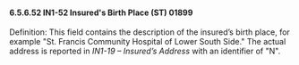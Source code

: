 #### 6.5.6.52 IN1-52 Insured's Birth Place (ST) 01899

Definition: This field contains the description of the insured’s birth place, for example "St. Francis Community Hospital of Lower South Side." The actual address is reported in _IN1-19 – Insured’s Address_ with an identifier of "N".

